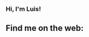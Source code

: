 ### Hi, I'm Luis!

<!--
**jluisviegas/jluisviegas** is a ✨ _special_ ✨ repository because its `README.md` (this file) appears on your GitHub profile.

Here are some ideas to get you started:

🔭 I’m currently working on Frontend and Fullstack applications
🌱 I’m currently learning React.js, Next.js, Node.js, MySQL, Prisma
👯 I’m looking to collaborate on ...
- 🤔 I’m looking for help with ...
- 💬 Ask me about ...
- 📫 How to reach me: ...
-->


## Find me on the web:
